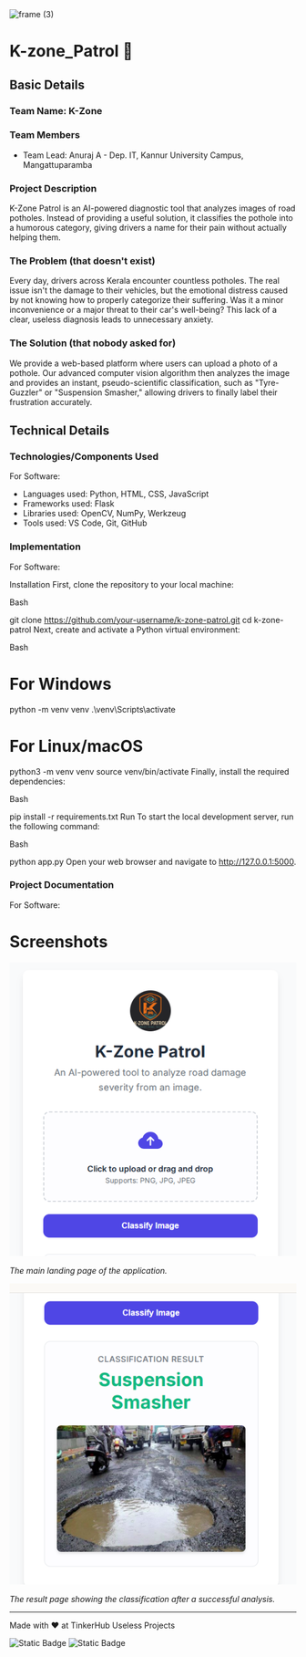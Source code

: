 <img width="3188" height="1202" alt="frame (3)" src="https://github.com/user-attachments/assets/517ad8e9-ad22-457d-9538-a9e62d137cd7" />


# K-zone_Patrol 🎯


## Basic Details
### Team Name: K-Zone


### Team Members
- Team Lead: Anuraj A - Dep. IT, Kannur University Campus, Mangattuparamba

### Project Description
K-Zone Patrol is an AI-powered diagnostic tool that analyzes images of road potholes. Instead of providing a useful solution, it classifies the pothole into a humorous category, giving drivers a name for their pain without actually helping them.

### The Problem (that doesn't exist)
Every day, drivers across Kerala encounter countless potholes. The real issue isn't the damage to their vehicles, but the emotional distress caused by not knowing how to properly categorize their suffering. Was it a minor inconvenience or a major threat to their car's well-being? This lack of a clear, useless diagnosis leads to unnecessary anxiety.

### The Solution (that nobody asked for)
We provide a web-based platform where users can upload a photo of a pothole. Our advanced computer vision algorithm then analyzes the image and provides an instant, pseudo-scientific classification, such as "Tyre-Guzzler" or "Suspension Smasher," allowing drivers to finally label their frustration accurately.

## Technical Details
### Technologies/Components Used
For Software:
- Languages used: Python, HTML, CSS, JavaScript
- Frameworks used: Flask
- Libraries used: OpenCV, NumPy, Werkzeug
- Tools used: VS Code, Git, GitHub

### Implementation
For Software:

Installation
First, clone the repository to your local machine:

Bash

git clone https://github.com/your-username/k-zone-patrol.git
cd k-zone-patrol
Next, create and activate a Python virtual environment:

Bash

# For Windows
python -m venv venv
.\venv\Scripts\activate

# For Linux/macOS
python3 -m venv venv
source venv/bin/activate
Finally, install the required dependencies:

Bash

pip install -r requirements.txt
Run
To start the local development server, run the following command:

Bash

python app.py
Open your web browser and navigate to http://127.0.0.1:5000.

### Project Documentation
For Software:

# Screenshots

![Main Page of K-Zone Patrol](./assets/screenshot-main-page.png)

*The main landing page of the application.*

![Example Result Screen](./assets/screenshot-result.png)

*The result page showing the classification after a successful analysis.*

---
Made with ❤️ at TinkerHub Useless Projects 

![Static Badge](https://img.shields.io/badge/TinkerHub-24?color=%23000000&link=https%3A%2F%2Fwww.tinkerhub.org%2F)
![Static Badge](https://img.shields.io/badge/UselessProjects--25-25?link=https%3A%2F%2Fwww.tinkerhub.org%2Fevents%2FQ2Q1TQKX6Q%2FUseless%2520Projects)
